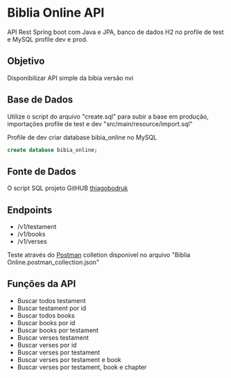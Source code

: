 # Biblia Online API

API Rest Spring boot com Java e JPA, banco de dados H2 no profile de test e MySQL profile dev e prod.

## Objetivo 

Disponibilizar API simple da bibia versão nvi

## Base de Dados

Utilize o script do arquivo "create.sql" para subir a base em produção, importações profile de test e dev "src/main/resource/import.sql"

Profile de dev criar database bibia_online no MySQL
```sql
create database bibia_online;
```

## Fonte de Dados

O script SQL projeto GitHUB [thiagobodruk](https://github.com/thiagobodruk/biblia)

## Endpoints
* /v1/testament
* /v1/books
* /v1/verses

Teste através do [Postman](https://www.postman.com/) colletion disponivel no arquivo "Biblia Online.postman_collection.json"

## Funções da API
* Buscar todos testament
* Buscar testament por id
* Buscar todos books
* Buscar books por id
* Buscar books por testament
* Buscar verses testament
* Buscar verses por id
* Buscar verses por testament
* Buscar verses por testament e book
* Buscar verses por testament, book e chapter